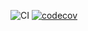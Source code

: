 ![CI](https://github.com/projetWebEfreiNest/projet_web_efrei/actions/workflows/ci.yaml/badge.svg)
[![codecov](https://codecov.io/gh/projetWebEfreiNest/projet_web_efrei/branch/dev/graph/badge.svg)](https://codecov.io/gh/projetWebEfreiNest/projet_web_efrei)
